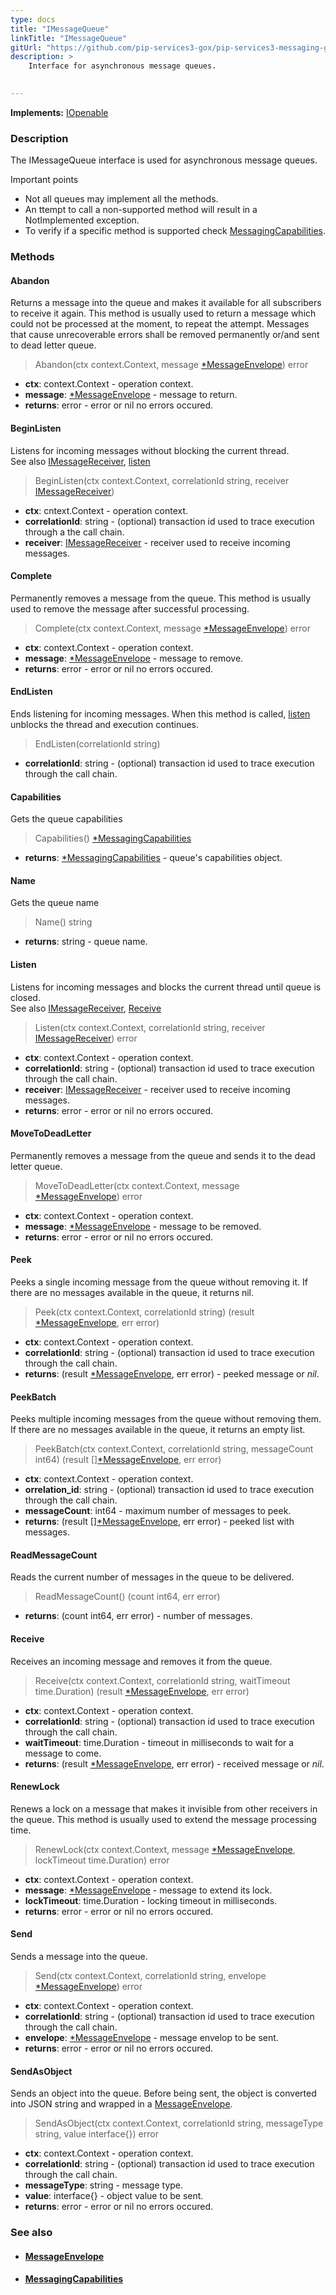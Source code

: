 ```yaml
---
type: docs
title: "IMessageQueue"
linkTitle: "IMessageQueue"
gitUrl: "https://github.com/pip-services3-gox/pip-services3-messaging-gox"
description: >
    Interface for asynchronous message queues.

     
---
```


**Implements:** [IOpenable](../../../commons/run/iopenable)

### Description

The IMessageQueue interface is used for asynchronous message queues.

Important points

- Not all queues may implement all the methods.
- An ttempt to call a non-supported method will result in a NotImplemented exception.
- To verify if a specific method is supported check [MessagingCapabilities](../messaging_capabilities). 

### Methods

#### Abandon
Returns a message into the queue and makes it available for all subscribers to receive it again. This method is usually used to return a message which could not be processed at the moment, to repeat the attempt. Messages that cause unrecoverable errors shall be removed permanently or/and sent to dead letter queue.

> Abandon(ctx context.Context, message [*MessageEnvelope](../message_envelope)) error

- **ctx**: context.Context - operation context.
- **message**: [*MessageEnvelope](../message_envelope) - message to return.
- **returns**: error -  error or nil no errors occured.

#### BeginListen
Listens for incoming messages without blocking the current thread.  
See also [IMessageReceiver](../imessage_receiver), [listen](#listen)

> BeginListen(ctx context.Context, correlationId string, receiver [IMessageReceiver](../imessage_receiver))

- **ctx**: cntext.Context - operation context.
- **correlationId**: string - (optional) transaction id used to trace execution through a the call chain.
- **receiver**: [IMessageReceiver](../imessage_receiver) - receiver used to receive incoming messages.

#### Complete
Permanently removes a message from the queue. This method is usually used to remove the message after successful processing.

> Complete(ctx context.Context, message [*MessageEnvelope](../message_envelope)) error

- **ctx**: context.Context - operation context.
- **message**: [*MessageEnvelope](../message_envelope) - message to remove.
- **returns**: error -  error or nil no errors occured.

#### EndListen
Ends listening for incoming messages. When this method is called, [listen](#listen) unblocks the thread and execution continues.

> EndListen(correlationId string)

- **correlationId**: string - (optional) transaction id used to trace execution through the call chain.

#### Capabilities
Gets the queue capabilities

> Capabilities() [*MessagingCapabilities](../messaging_capabilities)

- **returns**: [*MessagingCapabilities](../messaging_capabilities) - queue's capabilities object.

#### Name
Gets the queue name

> Name() string

- **returns**: string - queue name.

#### Listen
Listens for incoming messages and blocks the current thread until queue is closed.  
See also [IMessageReceiver](../imessage_receiver), [Receive](#receive)

> Listen(ctx context.Context, correlationId string, receiver [IMessageReceiver](../imessage_receiver)) error

- **ctx**: context.Context - operation context.
- **correlationId**: string - (optional) transaction id used to trace execution through the call chain.
- **receiver**: [IMessageReceiver](../imessage_receiver) - receiver used to receive incoming messages.
- **returns**: error -  error or nil no errors occured.


#### MoveToDeadLetter
Permanently removes a message from the queue and sends it to the dead letter queue.

> MoveToDeadLetter(ctx context.Context, message [*MessageEnvelope](../message_envelope)) error

- **ctx**: context.Context - operation context.
- **message**: [*MessageEnvelope](../message_envelope) - message to be removed.
- **returns**: error -  error or nil no errors occured.

#### Peek
Peeks a single incoming message from the queue without removing it. If there are no messages available in the queue, it returns nil.

> Peek(ctx context.Context, correlationId string) (result [*MessageEnvelope](../message_envelope), err error)

- **ctx**: context.Context - operation context.
- **correlationId**: string - (optional) transaction id used to trace execution through the call chain.
- **returns**: (result [*MessageEnvelope](../message_envelope), err error) - peeked message or *nil*.

#### PeekBatch
Peeks multiple incoming messages from the queue without removing them. If there are no messages available in the queue, it returns an empty list.

> PeekBatch(ctx context.Context, correlationId string, messageCount int64) (result [][*MessageEnvelope](../message_envelope), err error)

- **ctx**: context.Context - operation context.
- **orrelation_id**: string - (optional) transaction id used to trace execution through the call chain.
- **messageCount**: int64 - maximum number of messages to peek.
- **returns**: (result [][*MessageEnvelope](../message_envelope), err error) - peeked list with messages.

#### ReadMessageCount
Reads the current number of messages in the queue to be delivered.

> ReadMessageCount() (count int64, err error)

- **returns**: (count int64, err error) - number of messages.

#### Receive
Receives an incoming message and removes it from the queue.

> Receive(ctx context.Context, correlationId string, waitTimeout time.Duration) (result [*MessageEnvelope](../message_envelope), err error)

- **ctx**: context.Context - operation context.
- **correlationId**: string - (optional) transaction id used to trace execution through the call chain.
- **waitTimeout**: time.Duration - timeout in milliseconds to wait for a message to come.
- **returns**: (result [*MessageEnvelope](../message_envelope), err error) - received message or *nil*.

#### RenewLock
Renews a lock on a message that makes it invisible from other receivers in the queue. This method is usually used to extend the message processing time.

> RenewLock(ctx context.Context, message [*MessageEnvelope](../message_envelope), lockTimeout time.Duration) error

- **ctx**: context.Context - operation context.
- **message**: [*MessageEnvelope](../message_envelope) - message to extend its lock.
- **lockTimeout**: time.Duration - locking timeout in milliseconds.
- **returns**: error -  error or nil no errors occured.

#### Send
Sends a message into the queue.

> Send(ctx context.Context, correlationId string, envelope [*MessageEnvelope](../message_envelope)) error

- **ctx**: context.Context - operation context.
- **correlationId**: string - (optional) transaction id used to trace execution through the call chain.
- **envelope**: [*MessageEnvelope](../message_envelope) - message envelop to be sent.
- **returns**: error -  error or nil no errors occured.

#### SendAsObject
Sends an object into the queue. Before being sent, the object is converted into JSON string and wrapped in a [MessageEnvelope](../message_envelope).

> SendAsObject(ctx context.Context, correlationId string, messageType string, value interface{}) error

- **ctx**: context.Context - operation context.
- **correlationId**: string - (optional) transaction id used to trace execution through the call chain.
- **messageType**: string - message type.
- **value**: interface{} - object value to be sent.
- **returns**: error -  error or nil no errors occured.



### See also
- #### [MessageEnvelope](../message_envelope)
- #### [MessagingCapabilities](../messaging_capabilities)
